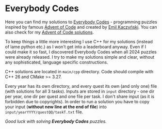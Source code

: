 # Everybody Codes

Here you can find my solutions to [Everybody Codes](https://everybody.codes) - programming puzzles inspired by
famous [Advent of Code](https://adventofcode.com/) and created by [Emil Kaczyński](https://www.linkedin.com/in/emil-kaczy%C5%84ski-a5a05872/).
You can also check for my [Advent of Code solutions](https://github.com/mmakos/Advent-of-Code).

To keep things a little more interesting I use C++ for my solutions (instead of lame python etc.) as I won't
get into a leaderboard anyway. Even if I could make it so fast, I discovered Everybody Codes when all 2024 puzzles were 
already released.
I try to make my solutions simple and clear, without any sophisticated, language specific constructions.

C++ solutions are located in `main/cpp` directory. Code should compile with C++ 26 and CMake >= 3.27.

Every year has its own directory, and every quest its own (and only one) file (with solutions for all 3 tasks).
Inputs are stored in `input` directory - one dir per year, one dir per quest and one file per task. I don't share input
(as it is forbidden due to copyrights). In order to run a solution you have to copy your input
(**without new line at the end of file**) into `input/yearYYYY/questQQ/taskT.txt` file.

_Good luck with solving **Everybody Codes** puzzles._

